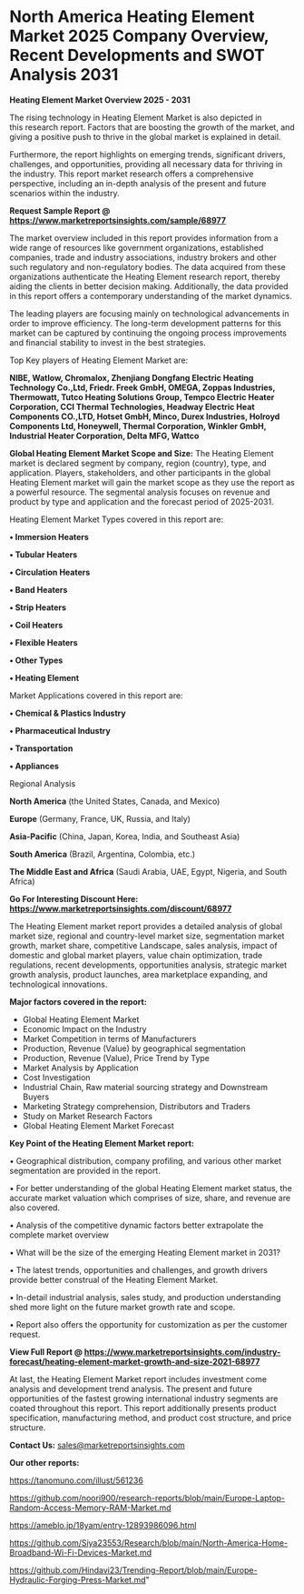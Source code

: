 # North America Heating Element Market 2025 Company Overview, Recent Developments and SWOT Analysis 2031

<Strong> Heating Element Market Overview 2025 - 2031</strong>

The rising technology in Heating Element Market is also depicted in this research report. Factors that are boosting the growth of the market, and giving a positive push to thrive in the global market is explained in detail.

Furthermore, the report highlights on emerging trends, significant drivers, challenges, and opportunities, providing all necessary data for thriving in the industry. This report market research offers a comprehensive perspective, including an in-depth analysis of the present and future scenarios within the industry.

<strong>Request Sample Report @ <a href=https://www.marketreportsinsights.com/sample/68977>https://www.marketreportsinsights.com/sample/68977</a></strong>

The market overview included in this report provides information from a wide range of resources like government organizations, established companies, trade and industry associations, industry brokers and other such regulatory and non-regulatory bodies. The data acquired from these organizations authenticate the Heating Element research report, thereby aiding the clients in better decision making. Additionally, the data provided in this report offers a contemporary understanding of the market dynamics.

The leading players are focusing mainly on technological advancements in order to improve efficiency. The long-term development patterns for this market can be captured by continuing the ongoing process improvements and financial stability to invest in the best strategies.

Top Key players of Heating Element Market are:

<strong>NIBE, Watlow, Chromalox, Zhenjiang Dongfang Electric Heating Technology Co.,Ltd, Friedr. Freek GmbH, OMEGA, Zoppas Industries, Thermowatt, Tutco Heating Solutions Group, Tempco Electric Heater Corporation, CCI Thermal Technologies, Headway Electric Heat Components CO.,LTD, Hotset GmbH, Minco, Durex Industries, Holroyd Components Ltd, Honeywell, Thermal Corporation, Winkler GmbH, Industrial Heater Corporation, Delta MFG, Wattco</strong>

<strong><b>Global Heating Element Market Scope and Size:</b></strong>
The Heating Element market is declared segment by company, region (country), type, and application. Players, stakeholders, and other participants in the global Heating Element market will gain the market scope as they use the report as a powerful resource. The segmental analysis focuses on revenue and product by type and application and the forecast period of 2025-2031.

Heating Element Market Types covered in this report are:

<strong>• Immersion Heaters

• Tubular Heaters

• Circulation Heaters

• Band Heaters

• Strip Heaters

• Coil Heaters

• Flexible Heaters

• Other Types

• Heating Element</strong>

Market Applications covered in this report are:

<strong>• Chemical & Plastics Industry

• Pharmaceutical Industry

• Transportation

• Appliances</strong> 

Regional Analysis

<strong>North America</strong> (the United States, Canada, and Mexico)

<strong>Europe</strong> (Germany, France, UK, Russia, and Italy)

<strong>Asia-Pacific</strong> (China, Japan, Korea, India, and Southeast Asia)

<strong>South America</strong> (Brazil, Argentina, Colombia, etc.)

<strong>The Middle East and Africa</strong> (Saudi Arabia, UAE, Egypt, Nigeria, and South Africa)

<strong>Go For Interesting Discount Here: <a href=https://www.marketreportsinsights.com/discount/68977>https://www.marketreportsinsights.com/discount/68977</a></strong>

The Heating Element market report provides a detailed analysis of global market size, regional and country-level market size, segmentation market growth, market share, competitive Landscape, sales analysis, impact of domestic and global market players, value chain optimization, trade regulations, recent developments, opportunities analysis, strategic market growth analysis, product launches, area marketplace expanding, and technological innovations.

<strong><b>Major factors covered in the report:</b></strong>
<ul>
  <li>Global Heating Element Market </li>
  <li>Economic Impact on the Industry</li>
  <li>Market Competition in terms of Manufacturers</li>
  <li>Production, Revenue (Value) by geographical segmentation</li>
  <li>Production, Revenue (Value), Price Trend by Type</li>
  <li>Market Analysis by Application</li>
  <li>Cost Investigation</li>
  <li>Industrial Chain, Raw material sourcing strategy and Downstream Buyers</li>
  <li>Marketing Strategy comprehension, Distributors and Traders</li>
  <li>Study on Market Research Factors</li>
  <li>Global Heating Element Market Forecast</li>
</ul>

<strong><b>Key Point of the Heating Element Market report:</b></strong>

• Geographical distribution, company profiling, and various other market segmentation are provided in the report.

• For better understanding of the global Heating Element market status, the accurate market valuation which comprises of size, share, and revenue are also covered.

• Analysis of the competitive dynamic factors better extrapolate the complete market overview

• What will be the size of the emerging Heating Element market in 2031?

• The latest trends, opportunities and challenges, and growth drivers provide better construal of the Heating Element Market.

• In-detail industrial analysis, sales study, and production understanding shed more light on the future market growth rate and scope.

• Report also offers the opportunity for customization as per the customer request.

<strong><b>View Full Report @ <a href=https://www.marketreportsinsights.com/industry-forecast/heating-element-market-growth-and-size-2021-68977>https://www.marketreportsinsights.com/industry-forecast/heating-element-market-growth-and-size-2021-68977</a></b></strong>


At last, the Heating Element Market report includes investment come analysis and development trend analysis. The present and future opportunities of the fastest growing international industry segments are coated throughout this report. This report additionally presents product specification, manufacturing method, and product cost structure, and price structure.

<strong>Contact Us:</strong>
sales@marketreportsinsights.com

<strong>Our other reports:</strong>

<a href=https://tanomuno.com/illust/561236>https://tanomuno.com/illust/561236</a>

<a href=https://github.com/noori900/research-reports/blob/main/Europe-Laptop-Random-Access-Memory-RAM-Market.md>https://github.com/noori900/research-reports/blob/main/Europe-Laptop-Random-Access-Memory-RAM-Market.md</a>

<a href=https://ameblo.jp/18yam/entry-12893986096.html>https://ameblo.jp/18yam/entry-12893986096.html</a>

<a href=https://github.com/Siya23553/Research/blob/main/North-America-Home-Broadband-Wi-Fi-Devices-Market.md>https://github.com/Siya23553/Research/blob/main/North-America-Home-Broadband-Wi-Fi-Devices-Market.md</a>

<a href=https://github.com/Hindavi23/Trending-Report/blob/main/Europe-Hydraulic-Forging-Press-Market.md>https://github.com/Hindavi23/Trending-Report/blob/main/Europe-Hydraulic-Forging-Press-Market.md</a>"
